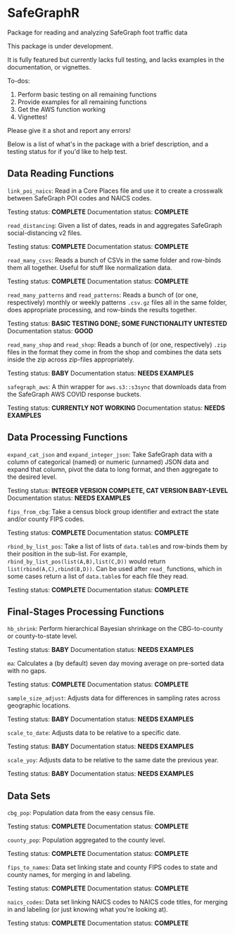 # SafeGraphR
Package for reading and analyzing SafeGraph foot traffic data

This package is under development.

It is fully featured but currently lacks full testing, and lacks examples in the documentation, or vignettes.

To-dos:

1. Perform basic testing on all remaining functions
2. Provide examples for all remaining functions
3. Get the AWS function working
4. Vignettes!

Please give it a shot and report any errors!

Below is a list of what's in the package with a brief description, and a testing status for if you'd like to help test.

## Data Reading Functions

`link_poi_naics`: Read in a Core Places file and use it to create a crosswalk between SafeGraph POI codes and NAICS codes.

Testing status: **COMPLETE**
Documentation status: **COMPLETE**

`read_distancing`: Given a list of dates, reads in and aggregates SafeGraph social-distancing v2 files.

Testing status: **COMPLETE**
Documentation status: **COMPLETE**

`read_many_csvs`: Reads a bunch of CSVs in the same folder and row-binds them all together. Useful for stuff like normalization data.

Testing status: **COMPLETE**
Documentation status: **COMPLETE**

`read_many_patterns` and `read_patterns`: Reads a bunch of (or one, respectively) monthly or weekly patterns `.csv.gz` files all in the same folder, does appropriate processing, and row-binds the results together.

Testing status: **BASIC TESTING DONE; SOME FUNCTIONALITY UNTESTED**
Documentation status: **GOOD**

`read_many_shop` and `read_shop`: Reads a bunch of (or one, respectively) `.zip` files in the format they come in from the shop and combines the data sets inside the zip across zip-files appropriately.

Testing status: **BABY**
Documentation status: **NEEDS EXAMPLES**

`safegraph_aws`: A thin wrapper for `aws.s3::s3sync` that downloads data from the SafeGraph AWS COVID response buckets.

Testing status: **CURRENTLY NOT WORKING**
Documentation status: **NEEDS EXAMPLES**



## Data Processing Functions

`expand_cat_json` and `expand_integer_json`: Take SafeGraph data with a column of categorical (named) or numeric (unnamed) JSON data and expand that column, pivot the data to long format, and then aggregate to the desired level.

Testing status: **INTEGER VERSION COMPLETE, CAT VERSION BABY-LEVEL**
Documentation status: **NEEDS EXAMPLES**

`fips_from_cbg`: Take a census block group identifier and extract the state and/or county FIPS codes.

Testing status: **COMPLETE**
Documentation status: **COMPLETE**

`rbind_by_list_pos`: Take a list of lists of `data.table`s and row-binds them by their position in the sub-list. For example, `rbind_by_list_pos(list(A,B),list(C,D))` would return `list(rbind(A,C),rbind(B,D))`. Can be used after `read_` functions, which in some cases return a list of `data.table`s for each file they read.

Testing status: **COMPLETE**
Documentation status: **COMPLETE**

## Final-Stages Processing Functions

`hb_shrink`: Perform hierarchical Bayesian shrinkage on the CBG-to-county or county-to-state level.

Testing status: **BABY**
Documentation status: **NEEDS EXAMPLES**

`ma`: Calculates a (by default) seven day moving average on pre-sorted data with no gaps.

Testing status: **COMPLETE**
Documentation status: **COMPLETE**

`sample_size_adjust`: Adjusts data for differences in sampling rates across geographic locations.

Testing status: **BABY**
Documentation status: **NEEDS EXAMPLES**

`scale_to_date`: Adjusts data to be relative to a specific date.

Testing status: **BABY**
Documentation status: **NEEDS EXAMPLES**

`scale_yoy`: Adjusts data to be relative to the same date the previous year.

Testing status: **BABY**
Documentation status: **NEEDS EXAMPLES**

## Data Sets

`cbg_pop`: Population data from the easy census file.

Testing status: **COMPLETE**
Documentation status: **COMPLETE**

`county_pop`: Population aggregated to the county level.

Testing status: **COMPLETE**
Documentation status: **COMPLETE**

`fips_to_names`: Data set linking state and county FIPS codes to state and county names, for merging in and labeling.

Testing status: **COMPLETE**
Documentation status: **COMPLETE**

`naics_codes`: Data set linking NAICS codes to NAICS code titles, for merging in and labeling (or just knowing what you're looking at).

Testing status: **COMPLETE**
Documentation status: **COMPLETE**
